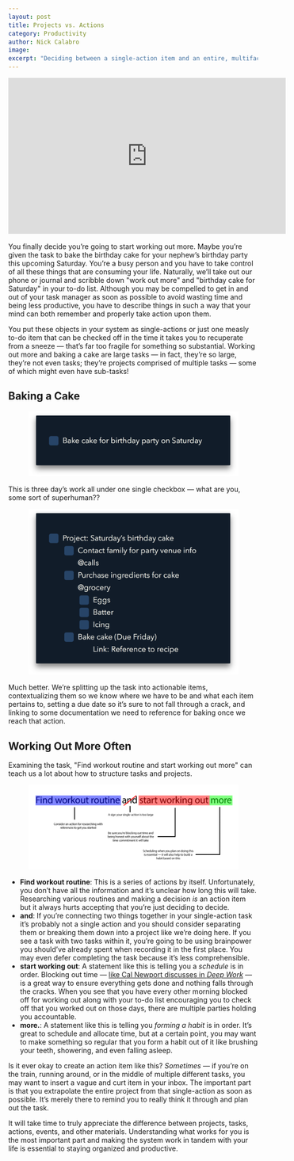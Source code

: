```yaml
---
layout: post
title: Projects vs. Actions
category: Productivity
author: Nick Calabro
image: 
excerpt: "Deciding between a single-action item and an entire, multifaceted project in your task manager isn't always as easy as it may seem."
---
```


<meta name="twitter:card" content="summary" />
<meta name="twitter:site" content="@NickCalabs" />
<meta name="twitter:title" content="{{ page.title }}" />
<meta name="twitter:description" content="Nick Calabro's Blog" />

<iframe width="560" height="315" src="https://www.youtube.com/embed/PWin-7YJt5M" frameborder="0" allowfullscreen></iframe>

<p>You finally decide you’re going to start working out more. Maybe you’re given the task to bake the birthday cake for your nephew’s birthday party this upcoming Saturday. You’re a busy person and you have to take control of all these things that are consuming your life. Naturally, we’ll take out our phone or journal and scribble down &quot;work out more&quot; and &quot;birthday cake for Saturday&quot; in your to-do list. Although you may be compelled to get in and out of your task manager as soon as possible to avoid wasting time and being less productive, you have to describe things in such a way that your mind can both remember and properly take action upon them. </p>

<p>You put these objects in your system as single-actions or just one measly to-do item that can be checked off in the time it takes you to recuperate from a sneeze — that’s far too fragile for something so substantial. Working out more and baking a cake are large tasks — in fact, they’re so large, they’re not even tasks; they’re projects comprised of multiple tasks — some of which might even have sub-tasks!</p>

<h2>Baking a Cake</h2>

<figure><img src="img/caketask.png"/></figure>

<p>This is three day’s work all under one single checkbox — what are you, some sort of superhuman?? </p>

<figure><img src="img/cakeproj.png"/></figure>

<p>Much better. We’re splitting up the task into actionable items, contextualizing them so we know where we have to be and what each item pertains to, setting a due date so it’s sure to not fall through a crack, and linking to some documentation we need to reference for baking once we reach that action. </p>

<h2>Working Out More Often</h2>

<p>Examining the task, &quot;Find workout routine and start working out more&quot; can teach us a lot about how to structure tasks and projects. </p>

<figure><img src="img/workoutroutine.png"/></figure>

<ul>
	<li><strong>Find workout routine</strong>: This is a series of actions by itself. Unfortunately, you don’t have all the information and it’s unclear how long this will take. Researching various routines and making a decision <em>is</em> an action item but it always hurts accepting that you’re just deciding to decide. </li>
	<li><strong>and</strong>: If you’re connecting two things together in your single-action task it’s probably not a single action and you should consider separating them or breaking them down into a project like we’re doing here. If you see a task with two tasks within it, you’re going to be using brainpower you should’ve already spent when recording it in the first place. You may even defer completing the task because it’s less comprehensible.</li>
	<li><strong>start working out</strong>: A statement like this is telling you a <em>schedule</em> is in order. Blocking out time — <a href="nickcalabro.com/Deep-Work-Book-Review">like Cal Newport discusses in <em>Deep Work</em></a> — is a great way to ensure everything gets done and nothing falls through the cracks. When you see that you have every other morning blocked off for working out along with your to-do list encouraging you to check off that you worked out on those days, there are multiple parties holding you accountable.</li>
	<li><strong>more.</strong>: A statement like this is telling you <em>forming a habit</em> is in order. It’s great to schedule and allocate time, but at a certain point, you may want to make something so regular that you form a habit out of it like brushing your teeth, showering, and even falling asleep. </li>
</ul>

<p>Is it ever okay to create an action item like this? <em>Sometimes</em> — if you’re on the train, running around, or in the middle of multiple different tasks, you may want to insert a vague and curt item in your inbox. The important part is that you extrapolate the entire project from that single-action as soon as possible. It’s merely there to remind you to really think it through and plan out the task.</p>

<p>It will take time to truly appreciate the difference between projects, tasks, actions, events, and other materials. Understanding what works for you is the most important part and making the system work in tandem with your life is essential to staying organized and productive. </p>



